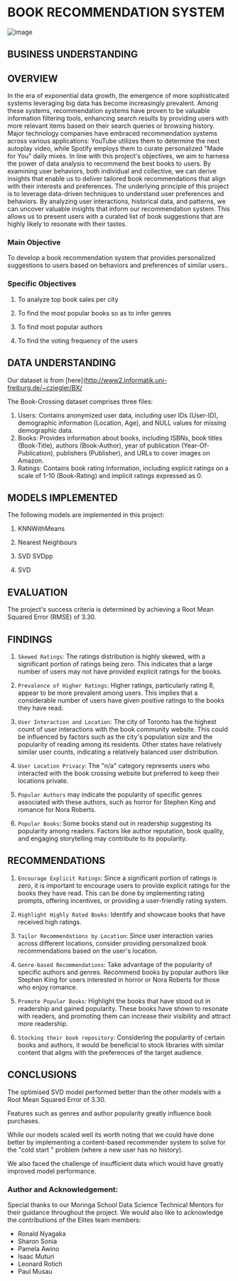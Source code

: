 
#  BOOK RECOMMENDATION SYSTEM

![image](NAME.jpeg)


## BUSINESS UNDERSTANDING
## OVERVIEW
In the era of exponential data growth, the emergence of more sophisticated systems leveraging big data has become increasingly prevalent. Among these systems, recommendation systems have proven to be valuable information filtering tools, enhancing search results by providing users with more relevant items based on their search queries or browsing history. Major technology companies have embraced recommendation systems across various applications: YouTube utilizes them to determine the next autoplay video, while Spotify employs them to curate personalized "Made for You" daily mixes.
In line with this project's objectives, we aim to harness the power of data analysis to recommend the best books to users. By examining user behaviors, both individual and collective, we can derive insights that enable us to deliver tailored book recommendations that align with their interests and preferences.
The underlying principle of this project is to leverage data-driven techniques to understand user preferences and behaviors. By analyzing user interactions, historical data, and patterns, we can uncover valuable insights that inform our recommendation system. This allows us to present users with a curated list of book suggestions that are highly likely to resonate with their tastes.


### Main Objective
To develop a book recommendation system that provides personalized suggestions to users based on behaviors and preferences of similar users..

### Specific Objectives

1. To analyze top book sales per city
   
2. To find the most popular books so as to infer genres
 
3. To find most popular authors
 
4. To find the voting frequency of the users

## DATA UNDERSTANDING
Our dataset is from [here](http://www2.informatik.uni-freiburg.de/~cziegler/BX/

The Book-Crossing dataset comprises three files:

1. Users: Contains anonymized user data, including user IDs (User-ID), demographic information (Location, Age), and NULL values for missing demographic data.
2. Books: Provides information about books, including ISBNs, book titles (Book-Title), authors (Book-Author), year of publication (Year-Of-Publication), publishers (Publisher), and URLs to cover images on Amazon.
3. Ratings: Contains book rating information, including explicit ratings on a scale of 1-10 (Book-Rating) and implicit ratings expressed as 0.

## MODELS IMPLEMENTED

The following models are implemented in this project:

1. KNNWithMeans

2. Nearest Neighbours

3. SVD SVDpp

4. SVD


## EVALUATION
The project's success criteria is determined by achieving a Root Mean Squared Error (RMSE) of 3.30. 

## FINDINGS
1. `Skewed Ratings`: The ratings distribution is highly skewed, with a significant portion of ratings being zero. This indicates that a large number of users may not have provided explicit ratings for the books.
   
2. `Prevalence of Higher Ratings`: Higher ratings, particularly rating 8, appear to be more prevalent among users. This implies that a considerable number of users have given positive ratings to the books they have read.
   
3. `User Interaction and Location`: The city of Toronto has the highest count of user interactions with the book community website. This could be influenced by factors such as the city's population size and the popularity of reading among its residents. Other states have relatively similar user counts, indicating a relatively balanced user distribution.
   
4. `User Location Privacy`: The "n/a" category represents users who interacted with the book crossing website but preferred to keep their locations private.
   
5. `Popular Authors` may  indicate the popularity of specific genres associated with these authors, such as horror for Stephen King and romance for Nora Roberts.
   
6. `Popular Books`: Some books stand out in readership suggesting its popularity among readers. Factors like author reputation, book quality, and engaging storytelling may contribute to its popularity.

## RECOMMENDATIONS

1. `Encourage Explicit Ratings`: Since a significant portion of ratings is zero, it is important to encourage users to provide explicit ratings for the books they have read. This can be done by implementing rating prompts, offering incentives, or providing a user-friendly rating system.
   
2. `Highlight Highly Rated Books`: Identify and showcase books that have received high ratings.
   
3. `Tailor Recommendations by Location`: Since user interaction varies across different locations, consider providing personalized book recommendations based on the user's location.
   
4. `Genre-based Recommendations`: Take advantage of the popularity of specific authors and genres. Recommend books by popular authors like Stephen King for users interested in horror or Nora Roberts for those who enjoy romance.
   
5. `Promote Popular Books`: Highlight the books that have stood out in readership and gained popularity. These books have shown to resonate with readers, and promoting them can increase their visibility and attract more readership.
   
6.  `Stocking their book repository`: Considering the popularity of certain books and authors, it would be beneficial to stock libraries with similar content that aligns with the preferences of the target audience.

   ## CONCLUSIONS
The optimised SVD model performed better than the other models with a Root Mean Squared Error of 3.30.
 
Features such as genres and author popularity greatly influence book purchases.
  
While our models scaled well its worth noting that we could have done better by implementing a content-based recommender system to solve for the "cold start " problem (where a new user has no history).

We also faced the challenge of insufficient data which would have greatly improved model performance.

### Author and Acknowledgement:
Special thanks to our Moringa School Data Science Technical Mentors for their guidance throughout the project. We would also like to acknowledge the contributions of the Elites team members:

- Ronald Nyagaka
- Sharon Sonia
- Pamela Awino
- Isaac Muturi
- Leonard Rotich
- Paul Musau
